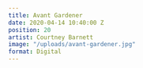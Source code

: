 ```yaml
---
title: Avant Gardener
date: 2020-04-14 10:40:00 Z
position: 20
artist: Courtney Barnett
image: "/uploads/avant-gardener.jpg"
format: Digital
---
```


